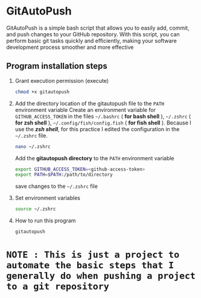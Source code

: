 # GitAutoPush

GitAutoPush is a simple bash script that allows you to easily add, commit, and push changes to your GitHub repository. With this script, you can perform basic git tasks quickly and efficiently, making your software development process smoother and more effective

## Program installation steps

1. Grant execution permission (execute)
    
    ```bash
    chmod +x gitautopush
    ```

2. Add the directory location of the gitautopush file to the `PATH` environment variable Create an environment variable for `GITHUB_ACCESS_TOKEN` in the files `~/.bashrc` ( **for bash shell** ), `~/.zshrc` ( **for zsh shell** ), `~/.config/fish/config.fish` ( **for fish shell** ). Because I use the ***zsh shell***, for this practice I edited the configuration in the `~/.zshrc` file.

    ```bash
    nano ~/.zshrc
    ```

    Add the **gitautopush directory** to the `PATH` environment variable

    ```bash
    export GITHUB_ACCESS_TOKEN=<github-access-token>
    export PATH=$PATH:/path/to/directory
    ```

    save changes to the `~/.zshrc` file

3. Set environment variables

    ```bash
    source ~/.zshrc
    ```

4. How to run this program

    ```bash
    gitautopush
    ```


# `NOTE : This is just a project to automate the basic steps that I generally do when pushing a project to a git repository`
